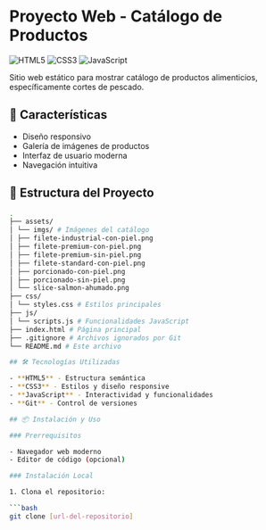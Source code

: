 # Proyecto Web - Catálogo de Productos

![HTML5](https://img.shields.io/badge/HTML5-E34F26?style=for-the-badge&logo=html5&logoColor=white)
![CSS3](https://img.shields.io/badge/CSS3-1572B6?style=for-the-badge&logo=css3&logoColor=white)
![JavaScript](https://img.shields.io/badge/JavaScript-F7DF1E?style=for-the-badge&logo=javascript&logoColor=black)

Sitio web estático para mostrar catálogo de productos alimenticios, específicamente cortes de pescado.

## 🚀 Características

- Diseño responsivo
- Galería de imágenes de productos
- Interfaz de usuario moderna
- Navegación intuitiva

## 📁 Estructura del Proyecto

```bash
.
├── assets/
│ └── imgs/ # Imágenes del catálogo
│ ├── filete-industrial-con-piel.png
│ ├── filete-premium-con-piel.png
│ ├── filete-premium-sin-piel.png
│ ├── filete-standard-con-piel.png
│ ├── porcionado-con-piel.png
│ ├── porcionado-sin-piel.png
│ └── slice-salmon-ahumado.png
├── css/
│ └── styles.css # Estilos principales
├── js/
│ └── scripts.js # Funcionalidades JavaScript
├── index.html # Página principal
├── .gitignore # Archivos ignorados por Git
└── README.md # Este archivo

## 🛠 Tecnologías Utilizadas

- **HTML5** - Estructura semántica
- **CSS3** - Estilos y diseño responsive
- **JavaScript** - Interactividad y funcionalidades
- **Git** - Control de versiones

## 📦 Instalación y Uso

### Prerrequisitos

- Navegador web moderno
- Editor de código (opcional)

### Instalación Local

1. Clona el repositorio:

```bash
git clone [url-del-repositorio]
